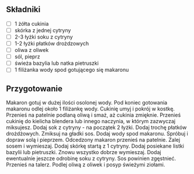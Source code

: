 ## Składniki

* [ ] 1 żółta cukinia
* [ ] skórka z jednej cytryny
* [ ] 2-3 łyżki soku z cytryny
* [ ] 1-2 łyżki płatków drożdzowych
* [ ] oliwa z oliwek
* [ ] sól, pieprz
* [ ] świeża bazylia lub natka pietruszki
* [ ] 1 filiżanka wody spod gotującego się makaronu

## Przygotowanie

Makaron gotuj w dużej ilości osolonej wody. Pod koniec gotowania makaronu odlej około 1 filiżankę wody.
Cukinię umyj i pokrój w kostkę. Przenieś na patelnie podlaną oliwą i smaż, aż cukinia zmięknie.
Przenieś cukinię do kielicha blendera lub innego naczynia, w którym zazwyczaj miksujesz.
Dodaj sok z cytryny - na początek 2 łyżki.
Dodaj trochę płatków drożdżowych.
Zmiksuj na gładki sos.
Dodaj wody spod makaronu.
Spróbuj i dopraw solą i pieprzem.
Odcedzony makaron przenieś na patelnie.
Zalej sosem i wymieszaj.
Dodaj skórkę startą z 1 cytryny.
Dodaj posiekane listki bazylii lub pietruszki.
Znowu wszystko dobrze wymieszaj. Dodaj ewentualnie jeszcze odrobinę soku z cytryny.
Sos powinien zgęstnieć.
Przenieś na talerz. Podlej oliwą z oliwek i posyp świeżymi ziołami.
